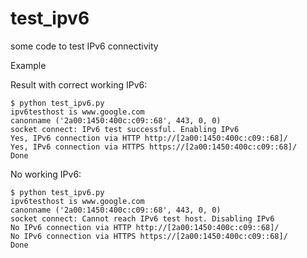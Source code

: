 # test_ipv6
some code to test IPv6 connectivity

Example

Result with correct working IPv6:
```
$ python test_ipv6.py 
ipv6testhost is www.google.com
canonname ('2a00:1450:400c:c09::68', 443, 0, 0)
socket connect: IPv6 test successful. Enabling IPv6
Yes, IPv6 connection via HTTP http://[2a00:1450:400c:c09::68]/
Yes, IPv6 connection via HTTPS https://[2a00:1450:400c:c09::68]/
Done
```


No working IPv6:
```
$ python test_ipv6.py 
ipv6testhost is www.google.com
canonname ('2a00:1450:400c:c09::68', 443, 0, 0)
socket connect: Cannot reach IPv6 test host. Disabling IPv6
No IPv6 connection via HTTP http://[2a00:1450:400c:c09::68]/
No IPv6 connection via HTTPS https://[2a00:1450:400c:c09::68]/
Done
```
